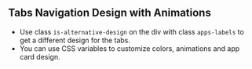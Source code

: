 ## Tabs Navigation Design with Animations

- Use class `is-alternative-design` on the div with class `apps-labels` to get a different design for the tabs.
- You can use CSS variables to customize colors, animations and app card design.
